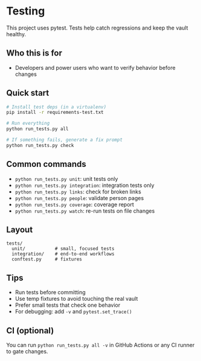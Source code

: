 # Testing

This project uses pytest. Tests help catch regressions and keep the vault healthy.

## Who this is for
- Developers and power users who want to verify behavior before changes

## Quick start
```bash
# Install test deps (in a virtualenv)
pip install -r requirements-test.txt

# Run everything
python run_tests.py all

# If something fails, generate a fix prompt
python run_tests.py check
```

## Common commands
- `python run_tests.py unit`: unit tests only
- `python run_tests.py integration`: integration tests only
- `python run_tests.py links`: check for broken links
- `python run_tests.py people`: validate person pages
- `python run_tests.py coverage`: coverage report
- `python run_tests.py watch`: re-run tests on file changes

## Layout
```
tests/
  unit/           # small, focused tests
  integration/    # end-to-end workflows
  conftest.py     # fixtures
```

## Tips
- Run tests before committing
- Use temp fixtures to avoid touching the real vault
- Prefer small tests that check one behavior
- For debugging: add `-v` and `pytest.set_trace()`

## CI (optional)
You can run `python run_tests.py all -v` in GitHub Actions or any CI runner to gate changes.